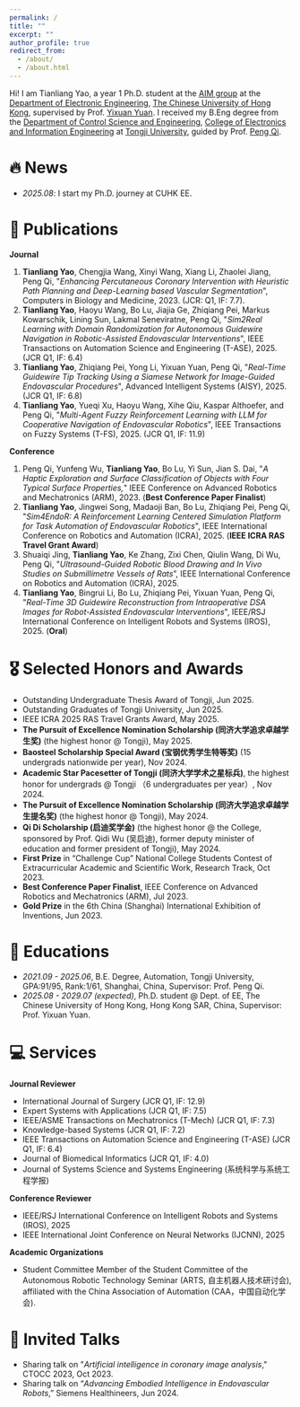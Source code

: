 ```yaml
---
permalink: /
title: ""
excerpt: ""
author_profile: true
redirect_from: 
  - /about/
  - /about.html
---
```


Hi! I am Tianliang Yao, a year 1 Ph.D. student at the [AIM group](http://www.ee.cuhk.edu.hk/~yxyuan/index.htm) at the [Department of Electronic Engineering](https://www.ee.cuhk.edu.hk/en-gb/), [The Chinese University of Hong Kong](https://www.cuhk.edu.hk/chinese/index.html), supervised by Prof. [Yixuan Yuan](http://www.ee.cuhk.edu.hk/~yxyuan/). I received my B.Eng degree from the [Department of Control Science and Engineering](https://cse.tongji.edu.cn/), [College of Electronics and Information Engineering](https://see.tongji.edu.cn/) at [Tongji University](https://www.tongji.edu.cn/), guided by Prof. [Peng Qi](https://cse.tongji.edu.cn/6b/68/c15581a158568/page.htm).


# 🔥 News
- *2025.08*: I start my Ph.D. journey at CUHK EE.

# 📝 Publications 
**Journal**
1. **Tianliang Yao**, Chengjia Wang, Xinyi Wang, Xiang Li, Zhaolei Jiang, Peng Qi, "*Enhancing Percutaneous Coronary Intervention with Heuristic Path Planning and Deep-Learning based Vascular Segmentation*", Computers in Biology and Medicine, 2023. (JCR: Q1, IF: 7.7).
2. **Tianliang Yao**, Haoyu Wang, Bo Lu, Jiajia Ge, Zhiqiang Pei, Markus Kowarschik, Lining Sun, Lakmal Seneviratne, Peng Qi, "*Sim2Real Learning with Domain Randomization for Autonomous Guidewire Navigation in Robotic-Assisted Endovascular Interventions*", IEEE Transactions on Automation Science and Engineering (T-ASE), 2025. (JCR Q1, IF: 6.4)
3. **Tianliang Yao**, Zhiqiang Pei, Yong Li, Yixuan Yuan, Peng Qi, "*Real-Time Guidewire Tip Tracking Using a Siamese Network for Image-Guided Endovascular Procedures*", Advanced Intelligent Systems (AISY), 2025. (JCR Q1, IF: 6.8)
4. **Tianliang Yao**, Yueqi Xu, Haoyu Wang, Xihe Qiu, Kaspar Althoefer, and Peng Qi, "*Multi-Agent Fuzzy Reinforcement Learning with LLM for Cooperative Navigation of Endovascular Robotics*", IEEE Transactions on Fuzzy Systems (T-FS), 2025. (JCR Q1, IF: 11.9)

**Conference**
1. Peng Qi, Yunfeng Wu, **Tianliang Yao**, Bo Lu, Yi Sun, Jian S. Dai, "*A Haptic Exploration and Surface Classification of Objects with Four Typical Surface Properties,*" IEEE Conference on Advanced Robotics and Mechatronics (ARM), 2023. (**Best Conference Paper Finalist**)
2. **Tianliang Yao**, Jingwei Song, Madaoji Ban, Bo Lu, Zhiqiang Pei, Peng Qi, "*Sim4EndoR: A Reinforcement Learning Centered Simulation Platform for Task Automation of Endovascular Robotics*", IEEE International Conference on Robotics and Automation (ICRA), 2025. (**IEEE ICRA RAS Travel Grant Award**)
3. Shuaiqi Jing, **Tianliang Yao**, Ke Zhang, Zixi Chen, Qiulin Wang, Di Wu, Peng Qi, "*Ultrasound-Guided Robotic Blood Drawing and In Vivo Studies on Submillimetre Vessels of Rats*”, IEEE International Conference on Robotics and Automation (ICRA), 2025.
4. **Tianliang Yao**, Bingrui Li, Bo Lu, Zhiqiang Pei, Yixuan Yuan, Peng Qi, "*Real-Time 3D Guidewire Reconstruction from Intraoperative DSA Images for Robot-Assisted Endovascular Interventions*", IEEE/RSJ International Conference on Intelligent Robots and Systems (IROS), 2025. (**Oral**)

# 🎖 Selected Honors and Awards
- Outstanding Undergraduate Thesis Award of Tongji, Jun 2025.
- Outstanding Graduates of Tongji University, Jun 2025.
- IEEE ICRA 2025 RAS Travel Grants Award, May 2025.
- **The Pursuit of Excellence Nomination Scholarship (同济大学追求卓越学生奖)** (the highest honor @ Tongji), May 2025.
- **Baosteel Scholarship Special Award (宝钢优秀学生特等奖)** (15 undergrads nationwide per year), Nov 2024.
- **Academic Star Pacesetter of Tongji (同济大学学术之星标兵)**, the highest honor for undergrads @ Tongji （6 undergraduates per year）, Nov 2024.
- **The Pursuit of Excellence Nomination Scholarship (同济大学追求卓越学生提名奖)** (the highest honor @ Tongji), May 2024.
- **Qi Di Scholarship (启迪奖学金)** (the highest honor @ the College, sponsored by Prof. Qidi Wu (吴启迪), former deputy minister of education and former president of Tongji), May 2024.
- **First Prize** in “Challenge Cup” National College Students Contest of Extracurricular Academic and Scientific Work, Research Track, Oct 2023.
- **Best Conference Paper Finalist**, IEEE Conference on Advanced Robotics and Mechatronics (ARM), Jul 2023.
- **Gold Prize** in the 6th China (Shanghai) International Exhibition of Inventions, Jun 2023.

# 📖 Educations
- *2021.09 - 2025.06*, B.E. Degree, Automation, Tongji University, GPA:91/95, Rank:1/61, Shanghai, China, Supervisor: Prof. Peng Qi.
- *2025.08 - 2029.07 (expected)*, Ph.D. student @ Dept. of EE, The Chinese University of Hong Kong, Hong Kong SAR, China, Supervisor: Prof. Yixuan Yuan.

# 💻 Services

**Journal Reviewer**
- International Journal of Surgery (JCR Q1, IF: 12.9)
- Expert Systems with Applications (JCR Q1, IF: 7.5)
- IEEE/ASME Transactions on Mechatronics (T-Mech) (JCR Q1, IF: 7.3)
- Knowledge-based Systems (JCR Q1, IF: 7.2)
- IEEE Transactions on Automation Science and Engineering (T-ASE) (JCR Q1, IF: 6.4)
- Journal of Biomedical Informatics (JCR Q1, IF: 4.0)
- Journal of Systems Science and Systems Engineering (系统科学与系统工程学报)

**Conference Reviewer**
- IEEE/RSJ International Conference on Intelligent Robots and Systems (IROS), 2025
- IEEE International Joint Conference on Neural Networks (IJCNN), 2025

**Academic Organizations**
- Student Committee Member of the Student Committee of the Autonomous Robotic Technology Seminar (ARTS, 自主机器人技术研讨会), affiliated with the China Association of Automation (CAA，中国自动化学会).

# 💬 Invited Talks
- Sharing talk on "*Artificial intelligence in coronary image analysis*," CTOCC 2023, Oct 2023.
- Sharing talk on “*Advancing Embodied Intelligence in Endovascular Robots*,” Siemens Healthineers, Jun 2024.
